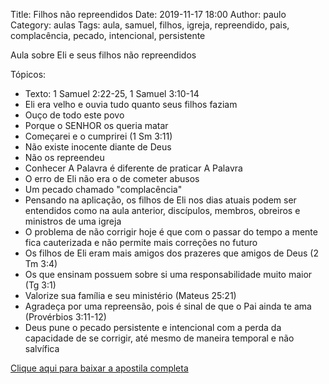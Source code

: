 Title: Filhos não repreendidos
Date: 2019-11-17 18:00
Author: paulo
Category: aulas
Tags: aula, samuel, filhos, igreja, repreendido, pais, complacência, pecado, intencional, persistente

Aula sobre Eli e seus filhos não repreendidos

Tópicos:

- Texto: 1 Samuel 2:22-25, 1 Samuel 3:10-14
- Eli era velho e ouvia tudo quanto seus filhos faziam
- Ouço de todo este povo
- Porque o SENHOR os queria matar
- Começarei e o cumprirei (1 Sm 3:11)
- Não existe inocente diante de Deus
- Não os repreendeu
- Conhecer A Palavra é diferente de praticar A Palavra
- O erro de Eli não era o de cometer abusos
- Um pecado chamado "complacência"
- Pensando na aplicação, os filhos de Eli nos dias atuais podem ser entendidos como na aula anterior, discípulos, membros, obreiros e ministros de uma igreja
- O problema de não corrigir hoje é que com o passar do tempo a mente fica cauterizada e não permite mais correções no futuro
- Os filhos de Eli eram mais amigos dos prazeres que amigos de Deus (2 Tm 3:4)
- Os que ensinam possuem sobre si uma responsabilidade muito maior (Tg 3:1)
- Valorize sua família e seu ministério (Mateus 25:21)
- Agradeça por uma repreensão, pois é sinal de que o Pai ainda te ama (Provérbios 3:11-12)
- Deus pune o pecado persistente e intencional com a perda da capacidade de se corrigir, até mesmo de maneira temporal e não salvífica

[Clique aqui para baixar a apostila completa](https://www.dropbox.com/s/t1ma95pj1evitq5/Aula%20EBD%20-%20Filhos%20n%C3%A3o%20repreendidos%20-%2010_11_2019.pdf?dl=1)